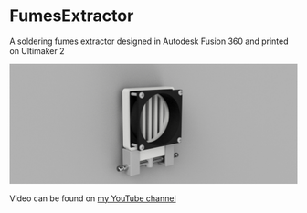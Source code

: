 # FumesExtractor
A soldering fumes extractor designed in Autodesk Fusion 360 and printed on Ultimaker 2

![Fusion 360 render](https://github.com/ubidefeo/FumesExtractor/blob/master/FumeExtractor_render.png?raw=true)

Video can be found on [my YouTube channel](https://www.youtube.com/watch?v=kR_lDia-LWA)
